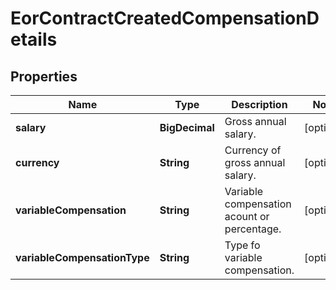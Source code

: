

# EorContractCreatedCompensationDetails


## Properties

| Name | Type | Description | Notes |
|------------ | ------------- | ------------- | -------------|
|**salary** | **BigDecimal** | Gross annual salary. |  [optional] |
|**currency** | **String** | Currency of gross annual salary. |  [optional] |
|**variableCompensation** | **String** | Variable compensation acount or percentage. |  [optional] |
|**variableCompensationType** | **String** | Type fo variable compensation. |  [optional] |




